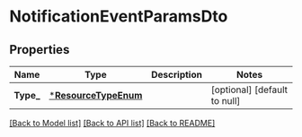 # NotificationEventParamsDto

## Properties
Name | Type | Description | Notes
------------ | ------------- | ------------- | -------------
**Type_** | [***ResourceTypeEnum**](ResourceTypeEnum.md) |  | [optional] [default to null]

[[Back to Model list]](../README.md#documentation-for-models) [[Back to API list]](../README.md#documentation-for-api-endpoints) [[Back to README]](../README.md)

